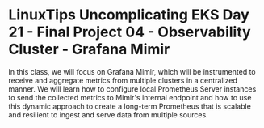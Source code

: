 # LinuxTips Uncomplicating EKS Day 21 - Final Project 04 - Observability Cluster - Grafana Mimir

In this class, we will focus on Grafana Mimir, which will be instrumented to receive and aggregate metrics from multiple clusters in a centralized manner. We will learn how to configure local Prometheus Server instances to send the collected metrics to Mimir's internal endpoint and how to use this dynamic approach to create a long-term Prometheus that is scalable and resilient to ingest and serve data from multiple sources.